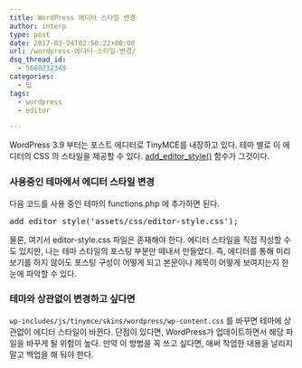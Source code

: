 ```yaml
---
title: WordPress 에디터 스타일 변경
author: interp
type: post
date: 2017-03-24T02:50:22+00:00
url: /wordpress-에디터-스타일-변경/
dsq_thread_id:
  - 5660232349
categories:
  - 팁
tags:
  - wordpress
  - editor

---
```

WordPress 3.9 부터는 포스트 에디터로 TinyMCE를 내장하고 있다. 테마 별로 이 에디터의 CSS 의 스타일을 제공할 수 있다. [add\_editor\_style()][1] 함수가 그것이다.

### 사용중인 테마에서 에디터 스타일 변경

다음 코드를 사용 중인 테마의 functions.php 에 추가하면 된다.

<pre class="brush: php; title: ; notranslate" title="">add_editor_style('assets/css/editor-style.css');
</pre>

물론, 여기서 editor-style.css 파일은 존재해야 한다. 에디터 스타일을 직접 작성할 수도 있지만, 나는 테마 스타일의 포스팅 부분만 떼내서 만들었다. 즉, 에디터를 통해 미리보기를 하지 않아도 포스팅 구성이 어떻게 되고 본문이나 제목이 어떻게 보여지는지 한 눈에 파악할 수 있다.

### 테마와 상관없이 변경하고 싶다면

`wp-includes/js/tinymce/skins/wordpress/wp-content.css` 를 바꾸면 테마에 상관없이 에디터 스타일이 바뀐다. 단점이 있다면, WordPress가 업데이트하면서 해당 파일을 바꾸게 될 위험이 높다. 만약 이 방법을 꼭 쓰고 싶다면, 애써 작업한 내용을 날리지 말고 백업을 해 둬야 한다.

&nbsp;

 [1]: https://developer.wordpress.org/reference/functions/add_editor_style/